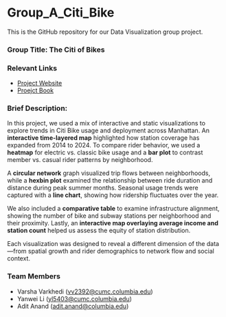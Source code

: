 # Group_A_Citi_Bike
This is the GitHub repository for our Data Visualization group project.

### Group Title: The Citi of Bikes

### Relevant Links
- [Project Website](https://citi-where-nobody-sleeps.streamlit.app)
- [Proejct Book](https://github.com/QMSS-G5063-2025/Group_A_Citi_Bike/blob/main/Group_A_Project_Book.pdf)

### Brief Description:
In this project, we used a mix of interactive and static visualizations to explore trends in Citi Bike usage and deployment across Manhattan. An **interactive time-layered map** highlighted how station coverage has expanded from 2014 to 2024. To compare rider behavior, we used a **heatmap** for electric vs. classic bike usage and a **bar plot** to contrast member vs. casual rider patterns by neighborhood.

A **circular network** graph visualized trip flows between neighborhoods, while a **hexbin plot** examined the relationship between ride duration and distance during peak summer months. Seasonal usage trends were captured with a **line chart**, showing how ridership fluctuates over the year.

We also included a **comparative table** to examine infrastructure alignment, showing the number of bike and subway stations per neighborhood and their proximity. Lastly, an **interactive map overlaying average income and station count** helped us assess the equity of station distribution.

Each visualization was designed to reveal a different dimension of the data—from spatial growth and rider demographics to network flow and social context.

### Team Members
- Varsha Varkhedi (vv2392@cumc.columbia.edu)
- Yanwei Li (yl5403@cumc.columbia.edu)
- Adit Anand (adit.anand@columbia.edu)
